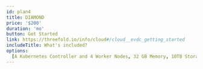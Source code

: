 ```yaml
---
id: plan4
title: DIAMOND
price: '$200'
duration: 'mo'
button: Get Started
link: https://threefold.io/info/cloud#/cloud__evdc_getting_started
includeTitle: What's included?
options:
  [A Kubernetes Controller and 4 Worker Nodes, 32 GB Memory, 10TB Storage, A Network Gateway]
---
```

